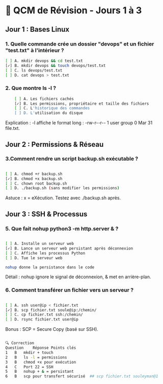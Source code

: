 # 📝 QCM de Révision - Jours 1 à 3

## Jour 1 : Bases Linux

### 1. Quelle commande crée un dossier "devops" et un fichier "test.txt" à l'intérieur ?
```bash
[ ] A. mkdir devops && cd test.txt
[✓] B. mkdir devops && touch devops/test.txt
[ ] C. ls devops/test.txt
[ ] D. cat devops > test.txt

```

### 2. Que montre ls -l ?

```bash
    [ ] A. Les fichiers cachés
    [✓] B. Les permissions, propriétaire et taille des fichiers
    [ ] C. L'historique des commandes
    [ ] D. L'utilisation du disque

```

Explication :
-l affiche le format long : -rw-r--r-- 1 user group 0 Mar 31 file.txt.

## Jour 2 : Permissions & Réseau

### 3.Comment rendre un script backup.sh exécutable ?

```bash

[ ] A. chmod +r backup.sh
[✓] B. chmod +x backup.sh
[ ] C. chown root backup.sh
[ ] D. ./backup.sh (sans modifier les permissions)

```

Astuce :
x = eXécution. Testez avec ./backup.sh après.

## Jour 3 : SSH & Processus

### 5. Que fait nohup python3 -m http.server & ?

```bash

[ ] A. Installe un serveur web
[✓] B. Lance un serveur web persistant après déconnexion
[ ] C. Affiche les processus Python
[ ] D. Tue le serveur web

nohup donne la persistance dans le code 
```

Détail :
nohup ignore le signal de déconnexion, & met en arrière-plan.

### 6. Comment transférer un fichier vers un serveur ?

```bash

[ ] A. ssh user@ip < fichier.txt
[✓] B. scp fichier.txt soule@ip:/chemin/
[ ] C. cp fichier.txt ssh:/chemin/
[ ] D. rsync fichier.txt user@ip

```

Bonus :
SCP = Secure Copy (basé sur SSH).

```bash

🔍 Correction
Question	Réponse	Points clés
1	B	mkdir + touch
2	B	ls -l = permissions
3	B	chmod +x pour exécution
4	C	Port 22 = SSH
5	B	nohup + & = persistant
6	B	scp pour transfert sécurisé  ## scp fichier.txt souleyman@1

```